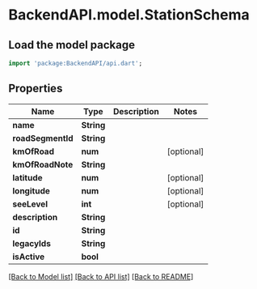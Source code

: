# BackendAPI.model.StationSchema

## Load the model package
```dart
import 'package:BackendAPI/api.dart';
```

## Properties
 Name              | Type       | Description | Notes      
-------------------|------------|-------------|------------
 **name**          | **String** |             |
 **roadSegmentId** | **String** |             |
 **kmOfRoad**      | **num**    |             | [optional] 
 **kmOfRoadNote**  | **String** |             |
 **latitude**      | **num**    |             | [optional] 
 **longitude**     | **num**    |             | [optional] 
 **seeLevel**      | **int**    |             | [optional] 
 **description**   | **String** |             |
 **id**            | **String** |             |
 **legacyIds**     | **String** |             |
 **isActive**      | **bool**   |             |

[[Back to Model list]](../README.md#documentation-for-models) [[Back to API list]](../README.md#documentation-for-api-endpoints) [[Back to README]](../README.md)


